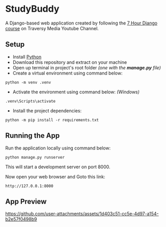 # StudyBuddy

A Django-based web application created by following the [7 Hour Django course](https://youtu.be/PtQiiknWUcI?si=kPOxHM-DuvsisHVw) on Traversy Media Youtube Channel.

## Setup

-   Install [Python](https://python.org/downloads)
-   Download this repository and extract on your machine
-   Open up terminal in project's root folder _(one with the **manage.py** file)_
-   Create a virtual environment using command below:

```
python -m venv .venv
```

-   Activate the environment using command below: _(Windows)_

```
.venv\Scripts\activate
```

-   Install the project dependencies:

```
python -m pip install -r requirements.txt
```

## Running the App
Run the application locally using command below:
```
python manage.py runserver
```

This will start a development server on port 8000.

Now open your web browser and Goto this link:
```
http://127.0.0.1:8000
```

## App Preview



https://github.com/user-attachments/assets/1d403c51-cc5e-4d97-a154-b2e57f0498b9

